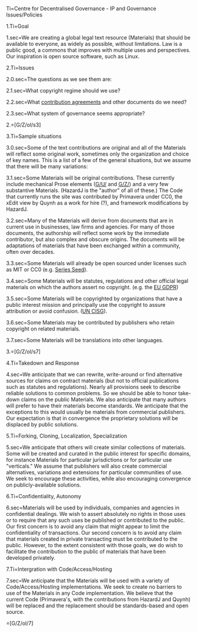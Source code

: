 Ti=Centre for Decentralised Governance - IP and Governance Issues/Policies

1.Ti=Goal

1.sec=We are creating a global legal text resource (Materials) that should be available to everyone, as widely as possible, without limitations. Law is a public good, a commons that improves with multiple uses and perspectives.  Our inspiration is open source software, such as Linux.  

2.Ti=Issues

2.0.sec=The questions as we see them are:

2.1.sec=What copyright regime should we use? 

2.2.sec=What <a href="index.php?action=list&file=G/Org-ContributorAgreements-CmA/">contribution agreements</a> and other documents do we need?

2.3.sec=What system of governance seems appropriate?

2.=[G/Z/ol/s3]

3.Ti=Sample situations

3.0.sec=Some of the text contributions are original and all of the Materials will reflect some original work, sometimes only the organization and choice of key names. This is a list of a few of the general situations, but we assume that there will be many variations:

3.1.sec=Some Materials will be original contributions.  These currently include mechanical Prose  elements (<a href="index.php?action=list&file=G/U/">G/U/</a> and <a href="index.php?action=list&file=G/Z/">G/Z/</a>) and a very few substantive Materials.  (HazardJ is the "author" of all of these.)  The Code that currently runs the site was contributed by Primavera under CC0, the xEdit view by Quynh as a work for hire (?), and framework modifications by HazardJ.

3.2.sec=Many of the Materials will derive from documents that are in current use in businesses, law firms and agencies.  For many of those documents, the authorship will reflect some work by the immediate contributor, but also complex and obscure origins.  The documents will be adaptations of materials that have been exchanged within a community, often over decades.

3.3.sec=Some Materials will already be open sourced under licenses such as MIT or CC0 (e.g. <a href="index.php?action=list&file=G/SeriesSeed-Cooley-CmA/">Series Seed</a>).

3.4.sec=Some Materials will be statutes, regulations and other official legal materials on which the authors assert no copyright.  (e.g. the <a href="index.php?action=list&file=OTF/EU-GDPR-Law-CmA/">EU GDPR</a>) 

3.5.sec=Some Materials will be copyrighted by organizations that have a public interest mission and principally use the copyright to assure attribution or avoid confusion.  (<a href="index.php?action=source&file=G/Org-UNCITRAL-CISG-CmA/EN/Form/0.md">UN CISG</a>).

3.6.sec=Some Materials may be contributed by publishers who retain copyright on related materials.

3.7.sec=Some Materials will be translations into other languages.

3.=[G/Z/ol/s7]

4.Ti=Takedown and Response

4.sec=We anticipate that we can rewrite, write-around or find alternative sources for claims on contract materials (but not to official publications such as statutes and regulations).  Nearly all provisions seek to describe reliable solutions to common problems.  So we should be able to honor take-down claims on the public Materials.  We also anticipate that many authors will prefer to have their materials become standards.  We anticipate that the exceptions to this would usually be materials from commercial publishers.  Our expectation is that in convergence the proprietary solutions will be displaced by public solutions.

5.Ti=Forking, Cloning, Localization, Specialization

5.sec=We anticipate that others will create similar collections of materials.  Some will be created and curated in the public interest for specific domains, for instance Materials for particular jurisdictions or for particular use "verticals."  We assume that publishers will also create commercial alternatives, variations and extensions for particular communities of use.  We seek to encourage these activities, while also encouraging convergence on publicly-available solutions.

6.Ti=Confidentiality, Autonomy

6.sec=Materials will be used by individuals, companies and agencies in confidential dealings.  We wish to assert absolutely no rights in those uses or to require that any such uses be published or contributed to the public.  Our first concern is to avoid any claim that might appear to limit the confidentiality of transactions.  Our second concern is to avoid any claim that materials created in private transacting must be contributed to the public.  However, to the extent consistent with those goals, we do wish to facilitate the contribution to the public of materials that have been developed privately.

7.Ti=Intergration with Code/Access/Hosting

7.sec=We anticipate that the Materials will be used with a variety of Code/Access/Hosting implementations.  We seek to create no barriers to use of the Materials in any Code implementation.  We believe that the current Code (Primavera's, with the contributions from HazardJ and Quynh) will be replaced and the replacement should be standards-based and open source.

=[G/Z/ol/7]